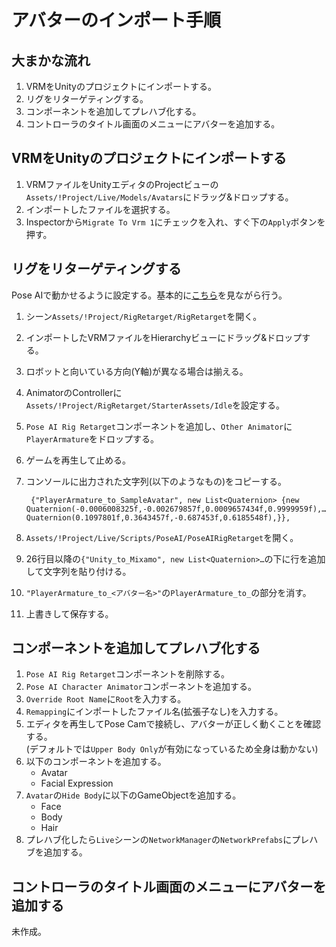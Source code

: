 # アバターのインポート手順

## 大まかな流れ

1. VRMをUnityのプロジェクトにインポートする。
2. リグをリターゲティングする。
3. コンポーネントを追加してプレハブ化する。
4. コントローラのタイトル画面のメニューにアバターを追加する。

## VRMをUnityのプロジェクトにインポートする

1. VRMファイルをUnityエディタのProjectビューの`Assets/!Project/Live/Models/Avatars`にドラッグ&ドロップする。
2. インポートしたファイルを選択する。
3. Inspectorから`Migrate To Vrm 1`にチェックを入れ、すぐ下の`Apply`ボタンを押す。

## リグをリターゲティングする

Pose AIで動かせるように設定する。基本的に[こちら](https://github.com/PoseAI/PoseCameraAPI/blob/main/FrameworkDocumentation/RigRetargeting.md)を見ながら行う。

1. シーン`Assets/!Project/RigRetarget/RigRetarget`を開く。

2. インポートしたVRMファイルをHierarchyビューにドラッグ&ドロップする。

3. ロボットと向いている方向(Y軸)が異なる場合は揃える。

4. AnimatorのControllerに`Assets/!Project/RigRetarget/StarterAssets/Idle`を設定する。

5. `Pose AI Rig Retarget`コンポーネントを追加し、`Other Animator`に`PlayerArmature`をドロップする。

6. ゲームを再生して止める。

7. コンソールに出力された文字列(以下のようなもの)をコピーする。  

   ```
    {"PlayerArmature_to_SampleAvatar", new List<Quaternion> {new Quaternion(-0.0006008325f,-0.002679857f,0.0009657434f,0.9999959f),…,new Quaternion(0.1097801f,0.3643457f,-0.687453f,0.6185548f),}},
   ```

8. `Assets/!Project/Live/Scripts/PoseAI/PoseAIRigRetarget`を開く。

9. 26行目以降の`{"Unity_to_Mixamo", new List<Quaternion>…`の下に行を追加して文字列を貼り付ける。

10. `"PlayerArmature_to_<アバター名>"`の`PlayerArmature_to_`の部分を消す。

11. 上書きして保存する。

## コンポーネントを追加してプレハブ化する

1. `Pose AI Rig Retarget`コンポーネントを削除する。
2. `Pose AI Character Animator`コンポーネントを追加する。
3. `Override Root Name`に`Root`を入力する。
4. `Remapping`にインポートしたファイル名(拡張子なし)を入力する。
5. エディタを再生してPose Camで接続し、アバターが正しく動くことを確認する。  
   (デフォルトでは`Upper Body Only`が有効になっているため全身は動かない)
6. 以下のコンポーネントを追加する。
   - Avatar
   - Facial Expression
7. `Avatar`の`Hide Body`に以下のGameObjectを追加する。
   - Face
   - Body
   - Hair
8. プレハブ化したら`Live`シーンの`NetworkManager`の`NetworkPrefabs`にプレハブを追加する。

## コントローラのタイトル画面のメニューにアバターを追加する

未作成。